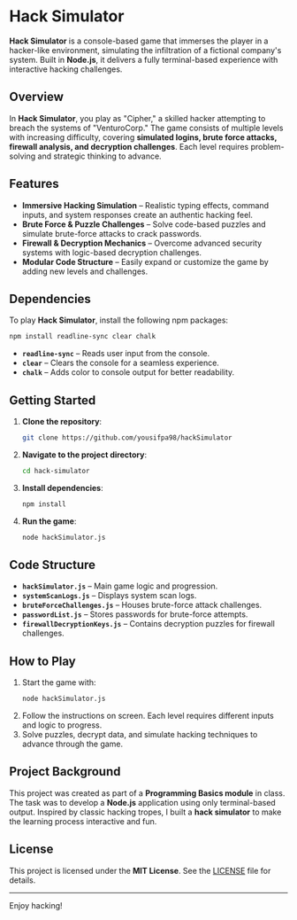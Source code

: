# Hack Simulator

**Hack Simulator** is a console-based game that immerses the player in a hacker-like environment, simulating the infiltration of a fictional company's system. Built in **Node.js**, it delivers a fully terminal-based experience with interactive hacking challenges.

## Overview

In **Hack Simulator**, you play as "Cipher," a skilled hacker attempting to breach the systems of "VenturoCorp." The game consists of multiple levels with increasing difficulty, covering **simulated logins, brute force attacks, firewall analysis, and decryption challenges**. Each level requires problem-solving and strategic thinking to advance.

## Features

- **Immersive Hacking Simulation** – Realistic typing effects, command inputs, and system responses create an authentic hacking feel.
- **Brute Force & Puzzle Challenges** – Solve code-based puzzles and simulate brute-force attacks to crack passwords.
- **Firewall & Decryption Mechanics** – Overcome advanced security systems with logic-based decryption challenges.
- **Modular Code Structure** – Easily expand or customize the game by adding new levels and challenges.

## Dependencies

To play **Hack Simulator**, install the following npm packages:

```bash
npm install readline-sync clear chalk
```

- **`readline-sync`** – Reads user input from the console.
- **`clear`** – Clears the console for a seamless experience.
- **`chalk`** – Adds color to console output for better readability.

## Getting Started

1. **Clone the repository**:
    ```bash
    git clone https://github.com/yousifpa98/hackSimulator
    ```
2. **Navigate to the project directory**:
    ```bash
    cd hack-simulator
    ```
3. **Install dependencies**:
    ```bash
    npm install
    ```
4. **Run the game**:
    ```bash
    node hackSimulator.js
    ```

## Code Structure

- **`hackSimulator.js`** – Main game logic and progression.
- **`systemScanLogs.js`** – Displays system scan logs.
- **`bruteForceChallenges.js`** – Houses brute-force attack challenges.
- **`passwordList.js`** – Stores passwords for brute-force attempts.
- **`firewallDecryptionKeys.js`** – Contains decryption puzzles for firewall challenges.

## How to Play

1. Start the game with:
    ```bash
    node hackSimulator.js
    ```
2. Follow the instructions on screen. Each level requires different inputs and logic to progress.
3. Solve puzzles, decrypt data, and simulate hacking techniques to advance through the game.

## Project Background

This project was created as part of a **Programming Basics module** in class. The task was to develop a **Node.js** application using only terminal-based output. Inspired by classic hacking tropes, I built a **hack simulator** to make the learning process interactive and fun.

## License

This project is licensed under the **MIT License**. See the [LICENSE](LICENSE) file for details.

---

Enjoy hacking!
